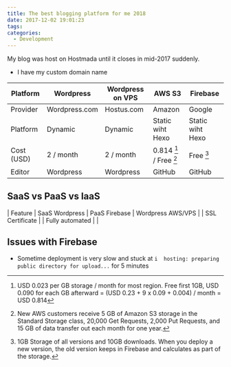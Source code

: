```yaml
---
title: The best blogging platform for me 2018
date: 2017-12-02 19:01:23
tags:
categories:
  - Development
---
```


My blog was host on Hostmada until it closes in mid-2017 suddenly.

* I have my custom domain name

| Platform   | Wordpress     | Wordpress on VPS | AWS S3                 | Firebase         |
| ---------- | ------------- | ---------------- | ---------------------- | ---------------- |
| Provider   | Wordpress.com | Hostus.com       | Amazon                 | Google           |
| Platform   | Dynamic       | Dynamic          | Static wiht Hexo       | Static wiht Hexo |
| Cost (USD) | 2 / month     | 2 / month        | 0.814 [^1] / Free [^2] | Free [^3]        |
| Editor     | Wordpress     | Wordpress        | GitHub                 | GitHub           |

[^1]: USD 0.023 per GB storage / month for most region. Free first 1GB, USD 0.090 for each GB afterward = (USD 0.23 + 9 x 0.09 + 0.004) / month = USD 0.814
[^2]: New AWS customers receive 5 GB of Amazon S3 storage in the Standard Storage class, 20,000 Get Requests, 2,000 Put Requests, and 15 GB of data transfer out each month for one year.
[^3]: 1GB Storage of all versions and 10GB downloads. When you deploy a new version, the old version keeps in Firebase and calculates as part of the storage.

## SaaS vs PaaS vs IaaS
| Feature         | SaaS Wordpress | PaaS Firebase   | Wordpress AWS/VPS |
| SSL Certificate |                | Fully automated |                   |


## Issues with Firebase

* Sometime deployment is very slow and stuck at `i  hosting: preparing public directory for upload...` for 5 minutes
